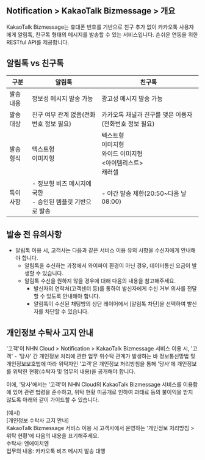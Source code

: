 ## Notification > KakaoTalk Bizmessage > 개요

KakaoTalk Bizmessage는 휴대폰 번호를 기반으로 친구 추가 없이 카카오톡 사용자에게 알림톡, 친구톡 형태의 메시지를 발송할 수 있는 서비스입니다.
손쉬운 연동을 위한 RESTful API를 제공합니다.

## 알림톡 vs 친구톡
| 구분    | 알림톡                                     | 친구톡                                         |
| ----- |-----------------------------------------|---------------------------------------------|
| 발송 내용 | 정보성 메시지 발송 가능                           | 광고성 메시지 발송 가능                               |
| 발송 대상 | 친구 여부 관계 없음(전화번호 정보 필요)                 | 카카오톡 채널과 친구를 맺은 이용자(전화번호 정보 필요)               |
| 발송 형식 | 텍스트형<br>이미지형                            | 텍스트형<br>이미지형<br>와이드 이미지형<br><아이템리스트><br>캐러셀 |
| 특이 사항 | - 정보형 비즈 메시지에 국한<br />- 승인된 템플릿 기반으로 발송 | - 야간 발송 제한(20:50~다음 날 08:00)                |

## 발송 전 유의사항
* 알림톡 이용 시, 고객사는 다음과 같은 서비스 이용 유의 사항을 수신자에게 안내해야 합니다.
  * 알림톡을 수신하는 과정에서 와이파이 환경이 아닌 경우, 데이터통신 요금이 발생할 수 있습니다.
  * 알림톡 수신을 원하지 않을 경우에 대해 다음의 내용을 참고해주세요.
    * 발신자의 연락처(고객센터 등)를 통하여 발신자에게 수신 거부 의사를 전달할 수 있도록 안내해야 합니다.
    * 알림톡이 수신된 채팅방의 상단 레이어에서 [알림톡 차단]을 선택하여 발신자를 차단할 수 있습니다.

## 개인정보 수탁사 고지 안내
'고객'이 NHN Cloud > Notification > KakaoTalk Bizmessage 서비스 이용 시, '고객' - '당사' 간 개인정보 처리에 관한 업무 위수탁 관계가 발생하는 바 정보통신망법 및 개인정보보호법에 따라 위탁자인 '고객'은 개인정보 처리방침을 통해 '당사'에 개인정보를 위탁한 현황(수탁자 및 업무의 내용)을 공개해야 합니다.

이에, '당사'에서는 '고객'이 NHN Cloud의 KakaoTalk Bizmessage 서비스를 이용함에 있어 관련 법령을 준수하고, 위탁 현황 미공개로 인하여 과태료 등의 불이익을 받지 않도록 아래와 같이 가이드할 수 있습니다.

(예시)<br>
[개인정보 수탁사 고지 안내]<br>
KakaoTalk Bizmessage 서비스 이용 시 고객사에서 운영하는 '개인정보 처리방침 > 위탁 현황'에 다음의 내용을 표기해주세요.<br>
수탁사: 엔에이치엔<br>
업무의 내용: 카카오톡 비즈 메시지 발송 대행<br>
